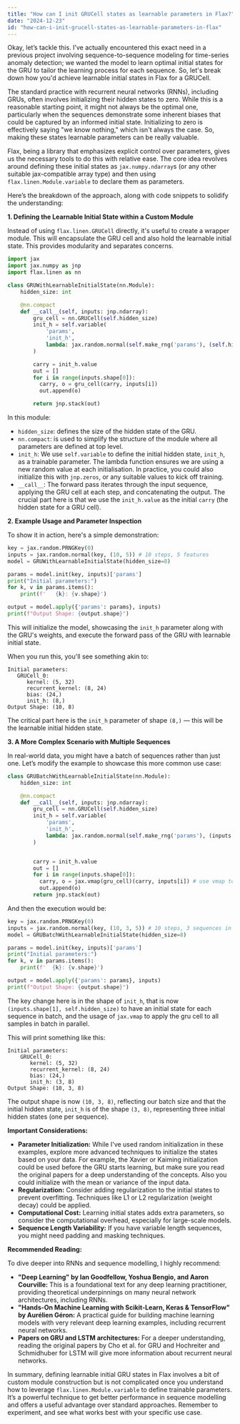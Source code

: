 ```yaml
---
title: "How can I init GRUCell states as learnable parameters in Flax?"
date: "2024-12-23"
id: "how-can-i-init-grucell-states-as-learnable-parameters-in-flax"
---
```


Okay, let’s tackle this. I’ve actually encountered this exact need in a previous project involving sequence-to-sequence modeling for time-series anomaly detection; we wanted the model to learn optimal initial states for the GRU to tailor the learning process for each sequence. So, let's break down how you'd achieve learnable initial states in Flax for a GRUCell.

The standard practice with recurrent neural networks (RNNs), including GRUs, often involves initializing their hidden states to zero. While this is a reasonable starting point, it might not always be the optimal one, particularly when the sequences demonstrate some inherent biases that could be captured by an informed initial state. Initializing to zero is effectively saying "we know nothing," which isn't always the case. So, making these states learnable parameters can be really valuable.

Flax, being a library that emphasizes explicit control over parameters, gives us the necessary tools to do this with relative ease. The core idea revolves around defining these initial states as `jax.numpy.ndarray`s (or any other suitable jax-compatible array type) and then using `flax.linen.Module.variable` to declare them as parameters.

Here’s the breakdown of the approach, along with code snippets to solidify the understanding:

**1. Defining the Learnable Initial State within a Custom Module**

Instead of using `flax.linen.GRUCell` directly, it's useful to create a wrapper module. This will encapsulate the GRU cell and also hold the learnable initial state. This provides modularity and separates concerns.

```python
import jax
import jax.numpy as jnp
import flax.linen as nn

class GRUWithLearnableInitialState(nn.Module):
    hidden_size: int

    @nn.compact
    def __call__(self, inputs: jnp.ndarray):
        gru_cell = nn.GRUCell(self.hidden_size)
        init_h = self.variable(
            'params',
            'init_h',
            lambda: jax.random.normal(self.make_rng('params'), (self.hidden_size,))
        )

        carry = init_h.value
        out = []
        for i in range(inputs.shape[0]):
          carry, o = gru_cell(carry, inputs[i])
          out.append(o)

        return jnp.stack(out)
```

In this module:

*   `hidden_size`: defines the size of the hidden state of the GRU.
*   `nn.compact`: is used to simplify the structure of the module where all parameters are defined at top level.
*   `init_h`: We use `self.variable` to define the initial hidden state, `init_h`, as a trainable parameter. The lambda function ensures we are using a new random value at each initialisation. In practice, you could also initialize this with `jnp.zeros`, or any suitable values to kick off training.
*   `__call__`: The forward pass iterates through the input sequence, applying the GRU cell at each step, and concatenating the output. The crucial part here is that we use the `init_h.value` as the initial `carry` (the hidden state for a GRU cell).

**2. Example Usage and Parameter Inspection**

To show it in action, here's a simple demonstration:

```python
key = jax.random.PRNGKey(0)
inputs = jax.random.normal(key, (10, 5)) # 10 steps, 5 features
model = GRUWithLearnableInitialState(hidden_size=8)

params = model.init(key, inputs)['params']
print("Initial parameters:")
for k, v in params.items():
    print(f'   {k}: {v.shape}')

output = model.apply({'params': params}, inputs)
print(f"Output Shape: {output.shape}")
```

This will initialize the model, showcasing the `init_h` parameter along with the GRU's weights, and execute the forward pass of the GRU with learnable initial state.

When you run this, you'll see something akin to:

```
Initial parameters:
   GRUCell_0:
      kernel: (5, 32)
      recurrent_kernel: (8, 24)
      bias: (24,)
      init_h: (8,)
Output Shape: (10, 8)
```
The critical part here is the `init_h` parameter of shape `(8,)` — this will be the learnable initial hidden state.

**3. A More Complex Scenario with Multiple Sequences**

In real-world data, you might have a batch of sequences rather than just one. Let’s modify the example to showcase this more common use case:

```python
class GRUBatchWithLearnableInitialState(nn.Module):
    hidden_size: int

    @nn.compact
    def __call__(self, inputs: jnp.ndarray):
        gru_cell = nn.GRUCell(self.hidden_size)
        init_h = self.variable(
            'params',
            'init_h',
            lambda: jax.random.normal(self.make_rng('params'), (inputs.shape[1], self.hidden_size))
        )


        carry = init_h.value
        out = []
        for i in range(inputs.shape[0]):
          carry, o = jax.vmap(gru_cell)(carry, inputs[i]) # use vmap to apply the gru cell to all samples at the same time
          out.append(o)
        return jnp.stack(out)
```

And then the execution would be:

```python
key = jax.random.PRNGKey(0)
inputs = jax.random.normal(key, (10, 3, 5)) # 10 steps, 3 sequences in batch, 5 features
model = GRUBatchWithLearnableInitialState(hidden_size=8)

params = model.init(key, inputs)['params']
print("Initial parameters:")
for k, v in params.items():
    print(f'  {k}: {v.shape}')

output = model.apply({'params': params}, inputs)
print(f"Output Shape: {output.shape}")
```

The key change here is in the shape of `init_h`, that is now `(inputs.shape[1], self.hidden_size)` to have an initial state for each sequence in batch, and the usage of `jax.vmap` to apply the gru cell to all samples in batch in parallel.

This will print something like this:

```
Initial parameters:
    GRUCell_0:
       kernel: (5, 32)
       recurrent_kernel: (8, 24)
       bias: (24,)
       init_h: (3, 8)
Output Shape: (10, 3, 8)
```
The output shape is now `(10, 3, 8)`, reflecting our batch size and that the initial hidden state, `init_h` is of the shape `(3, 8)`, representing three initial hidden states (one per sequence).

**Important Considerations:**

*   **Parameter Initialization:** While I've used random initialization in these examples, explore more advanced techniques to initialize the states based on your data. For example, the Xavier or Kaiming initialization could be used before the GRU starts learning, but make sure you read the original papers for a deep understanding of the concepts. Also you could initialize with the mean or variance of the input data.
*   **Regularization:** Consider adding regularization to the initial states to prevent overfitting. Techniques like L1 or L2 regularization (weight decay) could be applied.
*   **Computational Cost:** Learning initial states adds extra parameters, so consider the computational overhead, especially for large-scale models.
*   **Sequence Length Variability:** If you have variable length sequences, you might need padding and masking techniques.

**Recommended Reading:**

To dive deeper into RNNs and sequence modelling, I highly recommend:

*   **"Deep Learning" by Ian Goodfellow, Yoshua Bengio, and Aaron Courville:** This is a foundational text for any deep learning practitioner, providing theoretical underpinnings on many neural network architectures, including RNNs.
*   **"Hands-On Machine Learning with Scikit-Learn, Keras & TensorFlow" by Aurélien Géron:** A practical guide for building machine learning models with very relevant deep learning examples, including recurrent neural networks.
*   **Papers on GRU and LSTM architectures:** For a deeper understanding, reading the original papers by Cho et al. for GRU and Hochreiter and Schmidhuber for LSTM will give more information about recurrent neural networks.

In summary, defining learnable initial GRU states in Flax involves a bit of custom module construction but is not complicated once you understand how to leverage `flax.linen.Module.variable` to define trainable parameters. It’s a powerful technique to get better performance in sequence modelling and offers a useful advantage over standard approaches. Remember to experiment, and see what works best with your specific use case.
